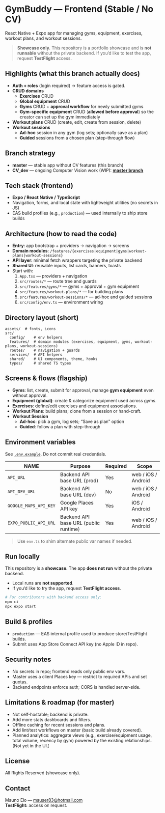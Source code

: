 # GymBuddy — Frontend (Stable / No CV)

React Native + Expo app for managing gyms, equipment, exercises, workout plans, and workout sessions.

> **Showcase only.** This repository is a portfolio showcase and is **not runnable** without the private backend. If you’d like to test the app, request **TestFlight** access.

## Highlights (what this branch actually does)
- **Auth + roles** (login required) → feature access is gated.
- **CRUD domains**
  - **Exercises** CRUD
  - **Global equipment** CRUD
  - **Gyms** CRUD + **approval workflow** for newly submitted gyms
  - **Gym-specific equipment** CRUD (**allowed before approval**) so the creator can set up the gym immediately
- **Workout plans** CRUD (create, edit, create from session, delete)
- **Workout sessions**
  - **Ad-hoc** session in any gym (log sets; optionally save as a plan)
  - **Guided** sessions from a chosen plan (step-through flow)

## Branch strategy
- **master** — stable app without CV features (this branch)
- **CV_dev** — ongoing Computer Vision work (WIP): **[master branch](https://github.com/Mauser83/gymbuddy-frontend/tree/master)**

## Tech stack (frontend)
- **Expo / React Native / TypeScript**
- Navigation, forms, and local state with lightweight utilities (no secrets in JS)
- EAS build profiles (e.g., `production`) — used internally to ship store builds

## Architecture (how to read the code)
- **Entry**: app bootstrap + providers → navigation → screens
- **Domain modules**: `/features/{exercises|equipment|gyms|workout-plans|workout-sessions}`
- **API layer**: minimal fetch wrappers targeting the private backend
- **Shared UI**: reusable inputs, list cards, banners, toasts
- Start with:
  1. `App.tsx` — providers + navigation
  2. `src/routes/*` — route tree and guards
  3. `src/features/gyms/*` — gyms + approval + gym equipment
  4. `src/features/workout-plans/*` — for building plans
  5. `src/features/workout-sessions/*` — ad-hoc and guided sessions
  6. `src/config/env.ts` — environment wiring

## Directory layout (short)
```
assets/  # fonts, icons
src/
  config/    # env helpers
  features/  # domain modules (exercises, equipment, gyms, workout-plans, workout-sessions)
  routes/    # navigation + guards
  services/  # API helpers
  shared/    # UI components, theme, hooks
  types/     # shared TS types
```

## Screens & flows (flagship)
- **Gyms**: list, create, submit for approval, manage **gym equipment** even without approval.
- **Equipment (global)**: create & categorize equipment used across gyms.
- **Exercises**: define/edit exercises and equipment associations.
- **Workout Plans**: build plans; clone from a session or hand-craft.
- **Workout Session**
  - **Ad-hoc**: pick a gym, log sets; “Save as plan” option
  - **Guided**: follow a plan with step-through

## Environment variables
See [`.env.example`](./.env.example). Do not commit real credentials.

| NAME | Purpose | Required | Scope |
| --- | --- | --- | --- |
| `API_URL` | Backend API base URL (prod) | Yes | web / iOS / Android |
| `API_DEV_URL` | Backend API base URL (dev) | No | web / iOS / Android |
| `GOOGLE_MAPS_API_KEY` | Google Places API key | Yes | iOS / Android |
| `EXPO_PUBLIC_API_URL` | Backend API base URL (public runtime) | Yes | web / iOS / Android |

> Use `env.ts` to shim alternate public var names if needed.

## Run locally
This repository is a **showcase**. The app **does not run** without the private backend.

- Local runs are **not supported**.
- If you’d like to try the app, request **TestFlight access**.

```bash
# For contributors with backend access only:
npm ci
npx expo start
```

## Build & profiles
- `production` — EAS internal profile used to produce store/TestFlight builds.
- Submit uses App Store Connect API key (no Apple ID in repo).

## Security notes
- No secrets in repo; frontend reads only public env vars.
- Master uses a client Places key — restrict to required APIs and set quotas.
- Backend endpoints enforce auth; CORS is handled server-side.

## Limitations & roadmap (for master)
- Not self-hostable; backend is private.
- Add more stats dashboards and filters.
- Offline caching for recent sessions and plans.
- Add lint/test workflows on master (basic build already covered).
- Planned analytics: aggregate views (e.g., exercise/equipment usage, total volume, recency by gym) powered by the existing relationships. (Not yet in the UI.)

## License
All Rights Reserved (showcase only).

## Contact
Mauno Elo — mauser83@hotmail.com  
**TestFlight:** access on request.